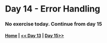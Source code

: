 
# Day 14 - Error Handling

### No exercise today. Continue from day 15


 #### [Home](../README.md) | [<< Day 13](./13_day_consol_objmth.md) | [Day 15>>](./15_day_classes.md)

